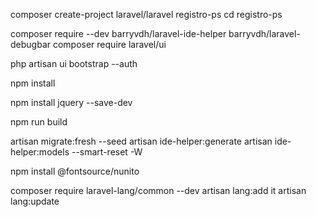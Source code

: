 composer create-project laravel/laravel registro-ps
cd registro-ps

composer require --dev barryvdh/laravel-ide-helper barryvdh/laravel-debugbar
composer require laravel/ui


php artisan ui bootstrap --auth

npm install

npm install jquery --save-dev

npm run build


artisan migrate:fresh --seed
artisan ide-helper:generate
artisan ide-helper:models --smart-reset -W

npm install @fontsource/nunito

composer require laravel-lang/common --dev
artisan lang:add it
artisan lang:update

